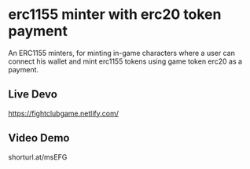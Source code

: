 # erc1155 minter with erc20 token payment

An ERC1155 minters, for minting in-game characters where a user can connect his wallet and mint erc1155 tokens using game token erc20 as a payment.

## Live Devo
https://fightclubgame.netlify.com/

## Video Demo

shorturl.at/msEFG

